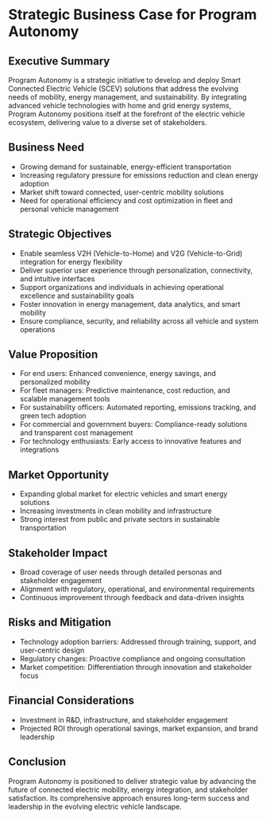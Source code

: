 # Strategic Business Case for Program Autonomy

## Executive Summary
Program Autonomy is a strategic initiative to develop and deploy Smart Connected Electric Vehicle (SCEV) solutions that address the evolving needs of mobility, energy management, and sustainability. By integrating advanced vehicle technologies with home and grid energy systems, Program Autonomy positions itself at the forefront of the electric vehicle ecosystem, delivering value to a diverse set of stakeholders.

## Business Need
- Growing demand for sustainable, energy-efficient transportation
- Increasing regulatory pressure for emissions reduction and clean energy adoption
- Market shift toward connected, user-centric mobility solutions
- Need for operational efficiency and cost optimization in fleet and personal vehicle management

## Strategic Objectives
- Enable seamless V2H (Vehicle-to-Home) and V2G (Vehicle-to-Grid) integration for energy flexibility
- Deliver superior user experience through personalization, connectivity, and intuitive interfaces
- Support organizations and individuals in achieving operational excellence and sustainability goals
- Foster innovation in energy management, data analytics, and smart mobility
- Ensure compliance, security, and reliability across all vehicle and system operations

## Value Proposition
- For end users: Enhanced convenience, energy savings, and personalized mobility
- For fleet managers: Predictive maintenance, cost reduction, and scalable management tools
- For sustainability officers: Automated reporting, emissions tracking, and green tech adoption
- For commercial and government buyers: Compliance-ready solutions and transparent cost management
- For technology enthusiasts: Early access to innovative features and integrations

## Market Opportunity
- Expanding global market for electric vehicles and smart energy solutions
- Increasing investments in clean mobility and infrastructure
- Strong interest from public and private sectors in sustainable transportation

## Stakeholder Impact
- Broad coverage of user needs through detailed personas and stakeholder engagement
- Alignment with regulatory, operational, and environmental requirements
- Continuous improvement through feedback and data-driven insights

## Risks and Mitigation
- Technology adoption barriers: Addressed through training, support, and user-centric design
- Regulatory changes: Proactive compliance and ongoing consultation
- Market competition: Differentiation through innovation and stakeholder focus

## Financial Considerations
- Investment in R&D, infrastructure, and stakeholder engagement
- Projected ROI through operational savings, market expansion, and brand leadership

## Conclusion
Program Autonomy is positioned to deliver strategic value by advancing the future of connected electric mobility, energy integration, and stakeholder satisfaction. Its comprehensive approach ensures long-term success and leadership in the evolving electric vehicle landscape.
